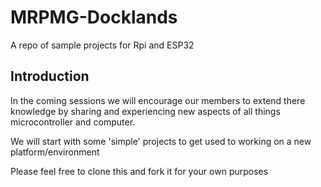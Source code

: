# MRPMG-Docklands
A repo of sample projects for Rpi and ESP32 
## Introduction
In the coming sessions we will encourage our members to extend there knowledge by sharing and experiencing new aspects of all things microcontroller and computer.

We will start with some 'simple' projects to get used to working on a new platform/environment

Please feel free to clone this and fork it for your own purposes
